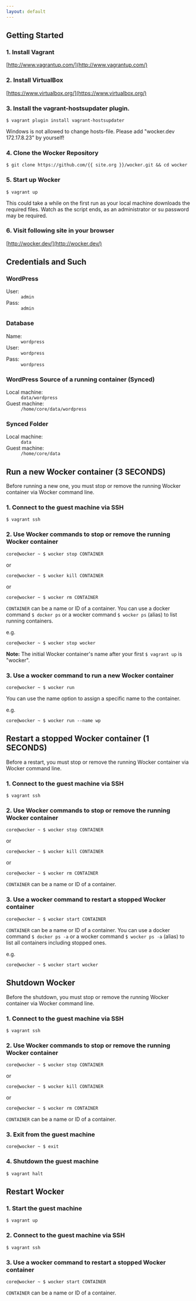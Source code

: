```yaml
---
layout: default
---
```


## Getting Started

### 1. Install Vagrant

[http://www.vagrantup.com/](http://www.vagrantup.com/)

### 2. Install VirtualBox

[https://www.virtualbox.org/](https://www.virtualbox.org/)

### 3. Install the vagrant-hostsupdater plugin.

```
$ vagrant plugin install vagrant-hostsupdater
```

Windows is not allowed to change hosts-file. Please add "wocker.dev 172.17.8.23" by yourself!

### 4. Clone the Wocker Repository

```
$ git clone https://github.com/{{ site.org }}/wocker.git && cd wocker
```

### 5. Start up Wocker

```
$ vagrant up
```

This could take a while on the first run as your local machine downloads the required files. Watch as the script ends, as an administrator or su password may be required.

### 6. Visit following site in your browser

[http://wocker.dev/](http://wocker.dev/)

## Credentials and Such

### WordPress

<dl class="dl_inline dl_10">
  <dt>User:</dt>
  <dd><code>admin</code></dd>

  <dt>Pass:</dt>
  <dd><code>admin</code></dd>
</dl>

### Database

<dl class="dl_inline dl_10">
  <dt>Name:</dt>
  <dd><code>wordpress</code></dd>

  <dt>User:</dt>
  <dd><code>wordpress</code></dd>

  <dt>Pass:</dt>
  <dd><code>wordpress</code></dd>
</dl>

### WordPress Source of a running container (Synced)

<dl class="dl_inline dl_20">
  <dt>Local machine:</dt>
  <dd><code>data/wordpress</code></dd>

  <dt>Guest machine:</dt>
  <dd><code>/home/core/data/wordpress</code></dd>
</dl>

### Synced Folder

<dl class="dl_inline dl_20">
  <dt>Local machine:</dt>
  <dd><code>data</code></dd>

  <dt>Guest machine:</dt>
  <dd><code>/home/core/data</code></dd>
</dl>

## Run a new Wocker container (3 SECONDS)

Before running a new one, you must stop or remove the running Wocker container via Wocker command line.

### 1. Connect to the guest machine via SSH

```
$ vagrant ssh
```

### 2. Use Wocker commands to stop or remove the running Wocker container

```
core@wocker ~ $ wocker stop CONTAINER
```

or

```
core@wocker ~ $ wocker kill CONTAINER
```

or

```
core@wocker ~ $ wocker rm CONTAINER
```

`CONTAINER` can be a name or ID of a container. You can use a docker command `$ docker ps` or a wocker command `$ wocker ps` (alias) to list running containers.

e.g.

```
core@wocker ~ $ wocker stop wocker
```

__Note:__ The initial Wocker container's name after your first `$ vagrant up` is "wocker".


### 3. Use a wocker command to run a new Wocker container

```
core@wocker ~ $ wocker run
```

You can use the name option to assign a specific name to the container.

e.g.

```
core@wocker ~ $ wocker run --name wp
```

## Restart a stopped Wocker container (1 SECONDS)

Before a restart, you must stop or remove the running Wocker container via Wocker command line.

### 1. Connect to the guest machine via SSH

```
$ vagrant ssh
```

### 2. Use Wocker commands to stop or remove the running Wocker container

```
core@wocker ~ $ wocker stop CONTAINER
```

or

```
core@wocker ~ $ wocker kill CONTAINER
```

or

```
core@wocker ~ $ wocker rm CONTAINER
```

`CONTAINER` can be a name or ID of a container.

### 3. Use a wocker command to restart a stopped Wocker container

```
core@wocker ~ $ wocker start CONTAINER
```

`CONTAINER` can be a name or ID of a container. You can use a docker command `$ docker ps -a` or a wocker command `$ wocker ps -a` (alias) to list all containers including stopped ones.

e.g.

```
core@wocker ~ $ wocker start wocker
```

## Shutdown Wocker

Before the shutdown, you must stop or remove the running Wocker container via Wocker command line.

### 1. Connect to the guest machine via SSH

```
$ vagrant ssh
```

### 2. Use Wocker commands to stop or remove the running Wocker container

```
core@wocker ~ $ wocker stop CONTAINER
```

or

```
core@wocker ~ $ wocker kill CONTAINER
```

or

```
core@wocker ~ $ wocker rm CONTAINER
```

`CONTAINER` can be a name or ID of a container.

### 3. Exit from the guest machine

```
core@wocker ~ $ exit
```

### 4. Shutdown the guest machine

```
$ vagrant halt
```

## Restart Wocker

### 1. Start the guest machine

```
$ vagrant up
```

### 2. Connect to the guest machine via SSH

```
$ vagrant ssh
```

### 3. Use a wocker command to restart a stopped Wocker container

```
core@wocker ~ $ wocker start CONTAINER
```

`CONTAINER` can be a name or ID of a container.

